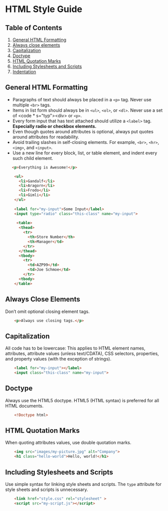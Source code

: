 # HTML Style Guide
## Table of Contents

1. [General HTML Formatting](#general-html-formatting)
2. [Always close elements](#always-close-elements)
3. [Capitalization](#capitalization)
4. [Doctype](#doctype)
5. [HTML Quotation Marks](#html-quotation-marks)
6. [Including Stylesheets and Scripts](#including-stylesheets-and-scripts)
7. [Indentation](#indentation)

## General HTML Formatting

* Paragraphs of text should always be placed in a <code>&lt;p&gt;</code> tag. Never use multiple <code>&lt;br&gt;</code> tags.
* Items in list form should always be in <code>&lt;ul&gt;</code>, <code>&lt;ol&gt;</code>, or <code>&lt;dl&gt;</code>. Never use a set of <code * s="typ">&lt;div&gt;</code> or <code>&lt;p&gt;</code>.
* Every form input that has text attached should utilize a <code >&lt;label&gt;</code> tag. <strong>Especially radio or checkbox elements.</strong>
* Even though quotes around attributes is optional, always put quotes around attributes for readability.
* Avoid trailing slashes in self-closing elements. For example, <code >&lt;br&gt;</code>, <code c>&lt;hr&gt;</code>, <code>&lt;img&gt;</code>, and <code>&lt;input&gt;</code>.
* Use a new line for every block, list, or table element, and indent every such child element.
```html
   <p>Everything is Awesome!</p>

    <ul>
      <li>Gandalf</li>
      <li>Aragorn</li>
      <li>Frodo</li>
      <li>Gimli</li>
    </ul>
    
    <label for="my-input">Some Input</label>
    <input type="radio" class="this-class" name="my-input">
    
     <table>
      <thead>
        <tr>
          <th>Store Number</th>
          <th>Manager</td>
        </tr>
      </thead>
      <tbody>
        <tr>
          <td>AZP99</td>
          <td>Joe Schmoe</td>
        </tr>
      <tbody>
    </table>
 ```
## Always Close Elements
Don’t omit optional closing element tags.
```html
    <p>Always use closing tags.</p>
```
## Capitalization
All code has to be lowercase: This applies to HTML element names, attributes, attribute values (unless text/CDATA), CSS selectors, properties, and property values (with the exception of strings).</p>
```html
    <label for="my-input"></label>
    <input class="this-class" name="my-input">
```

## Doctype
Always use the HTML5 doctype. HTML5 (HTML syntax) is preferred for all HTML documents.
```html
    <!Doctype html>
```
## HTML Quotation Marks
When quoting attributes values, use double quotation marks.
```html
    <img src="images/my-picture.jpg" alt="Company"> 
    <h1 class="hello-world">Hello, world!</h1>
```
## Including Stylesheets and Scripts
Use simple syntax for linking style sheets and scripts. The <code class="typ">type</code> attribute for style sheets and scripts is unnecessary.
```html
    <link href="style.css" rel="stylesheet" >
    <script src="my-script.js"></script>
```
